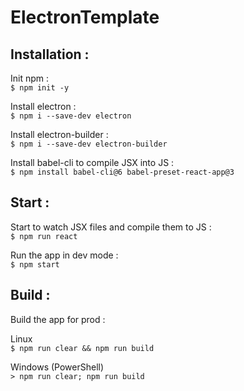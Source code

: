 # ElectronTemplate

## Installation :

Init npm : \
`$ npm init -y`

Install electron : \
`$ npm i --save-dev electron`

Install electron-builder : \
`$ npm i --save-dev electron-builder`

Install babel-cli to compile JSX into JS : \
`$ npm install babel-cli@6 babel-preset-react-app@3`

## Start :

Start to watch JSX files and compile them to JS : \
`$ npm run react`

Run the app in dev mode : \
`$ npm start`

## Build :

Build the app for prod :

Linux \
`$ npm run clear && npm run build`

Windows (PowerShell) \
`> npm run clear; npm run build`